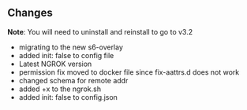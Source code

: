 ## Changes

**Note**: You will need to uninstall and reinstall to go to v3.2
- migrating to the new s6-overlay 
- added init: false to config file
- Latest NGROK version
- permission fix moved to docker file since fix-aattrs.d does not work
- changed schema for remote addr
- added +x to the ngrok.sh
- added init: false to config.json